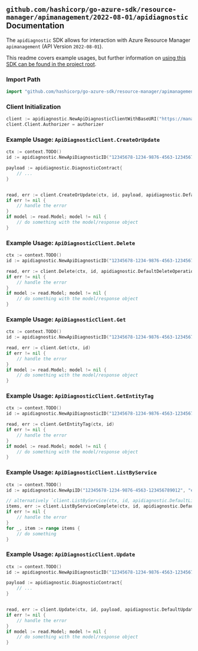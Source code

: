 
## `github.com/hashicorp/go-azure-sdk/resource-manager/apimanagement/2022-08-01/apidiagnostic` Documentation

The `apidiagnostic` SDK allows for interaction with Azure Resource Manager `apimanagement` (API Version `2022-08-01`).

This readme covers example usages, but further information on [using this SDK can be found in the project root](https://github.com/hashicorp/go-azure-sdk/tree/main/docs).

### Import Path

```go
import "github.com/hashicorp/go-azure-sdk/resource-manager/apimanagement/2022-08-01/apidiagnostic"
```


### Client Initialization

```go
client := apidiagnostic.NewApiDiagnosticClientWithBaseURI("https://management.azure.com")
client.Client.Authorizer = authorizer
```


### Example Usage: `ApiDiagnosticClient.CreateOrUpdate`

```go
ctx := context.TODO()
id := apidiagnostic.NewApiDiagnosticID("12345678-1234-9876-4563-123456789012", "example-resource-group", "serviceName", "apiId", "diagnosticId")

payload := apidiagnostic.DiagnosticContract{
	// ...
}


read, err := client.CreateOrUpdate(ctx, id, payload, apidiagnostic.DefaultCreateOrUpdateOperationOptions())
if err != nil {
	// handle the error
}
if model := read.Model; model != nil {
	// do something with the model/response object
}
```


### Example Usage: `ApiDiagnosticClient.Delete`

```go
ctx := context.TODO()
id := apidiagnostic.NewApiDiagnosticID("12345678-1234-9876-4563-123456789012", "example-resource-group", "serviceName", "apiId", "diagnosticId")

read, err := client.Delete(ctx, id, apidiagnostic.DefaultDeleteOperationOptions())
if err != nil {
	// handle the error
}
if model := read.Model; model != nil {
	// do something with the model/response object
}
```


### Example Usage: `ApiDiagnosticClient.Get`

```go
ctx := context.TODO()
id := apidiagnostic.NewApiDiagnosticID("12345678-1234-9876-4563-123456789012", "example-resource-group", "serviceName", "apiId", "diagnosticId")

read, err := client.Get(ctx, id)
if err != nil {
	// handle the error
}
if model := read.Model; model != nil {
	// do something with the model/response object
}
```


### Example Usage: `ApiDiagnosticClient.GetEntityTag`

```go
ctx := context.TODO()
id := apidiagnostic.NewApiDiagnosticID("12345678-1234-9876-4563-123456789012", "example-resource-group", "serviceName", "apiId", "diagnosticId")

read, err := client.GetEntityTag(ctx, id)
if err != nil {
	// handle the error
}
if model := read.Model; model != nil {
	// do something with the model/response object
}
```


### Example Usage: `ApiDiagnosticClient.ListByService`

```go
ctx := context.TODO()
id := apidiagnostic.NewApiID("12345678-1234-9876-4563-123456789012", "example-resource-group", "serviceName", "apiId")

// alternatively `client.ListByService(ctx, id, apidiagnostic.DefaultListByServiceOperationOptions())` can be used to do batched pagination
items, err := client.ListByServiceComplete(ctx, id, apidiagnostic.DefaultListByServiceOperationOptions())
if err != nil {
	// handle the error
}
for _, item := range items {
	// do something
}
```


### Example Usage: `ApiDiagnosticClient.Update`

```go
ctx := context.TODO()
id := apidiagnostic.NewApiDiagnosticID("12345678-1234-9876-4563-123456789012", "example-resource-group", "serviceName", "apiId", "diagnosticId")

payload := apidiagnostic.DiagnosticContract{
	// ...
}


read, err := client.Update(ctx, id, payload, apidiagnostic.DefaultUpdateOperationOptions())
if err != nil {
	// handle the error
}
if model := read.Model; model != nil {
	// do something with the model/response object
}
```
